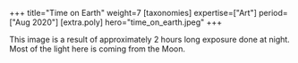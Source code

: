 +++
title="Time on Earth"
weight=7
[taxonomies]
expertise=["Art"]
period=["Aug 2020"]
[extra.poly]
hero="time_on_earth.jpeg"
+++

This image is a result of approximately 2 hours long exposure done at night. Most of the light here is coming from the Moon.